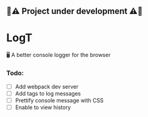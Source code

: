 ## 🚧⚠️ Project under development ⚠️🚧

# LogT

🖥️ A better console logger for the browser

### Todo:

- [ ] Add webpack dev server
- [ ] Add tags to log messages
- [ ] Prettify console message with CSS
- [ ] Enable to view history
